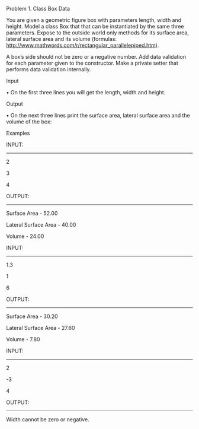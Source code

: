 ﻿
Problem 1.	Class Box Data

You are given a geometric figure box with parameters length, width and height. Model a class Box that that can be instantiated by the same three parameters. Expose to the outside world only methods for its surface area, lateral surface area and its volume (formulas: http://www.mathwords.com/r/rectangular_parallelepiped.htm).

A box’s side should not be zero or a negative number. Аdd data validation for each parameter given to the constructor. Make a private setter that performs data validation internally. 

Input

•	On the first three lines you will get the length, width and height. 

Output

•	On the next three lines print the surface area, lateral surface area and the volume of the box:

Examples

INPUT:
___

2

3

4

OUTPUT:
___

Surface Area - 52.00

Lateral Surface Area - 40.00

Volume - 24.00

INPUT:
___

1.3

1

6


OUTPUT:
___


Surface Area - 30.20

Lateral Surface Area - 27.60

Volume - 7.80


INPUT:
___


2

-3

4


OUTPUT:
___

Width cannot be zero or negative.